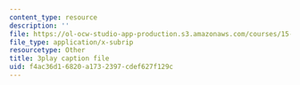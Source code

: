 ```yaml
---
content_type: resource
description: ''
file: https://ol-ocw-studio-app-production.s3.amazonaws.com/courses/15-071-the-analytics-edge-spring-2017/f4ac36d16820a1732397cdef627f129c_HIIclMih_zQ.srt
file_type: application/x-subrip
resourcetype: Other
title: 3play caption file
uid: f4ac36d1-6820-a173-2397-cdef627f129c
---
```

